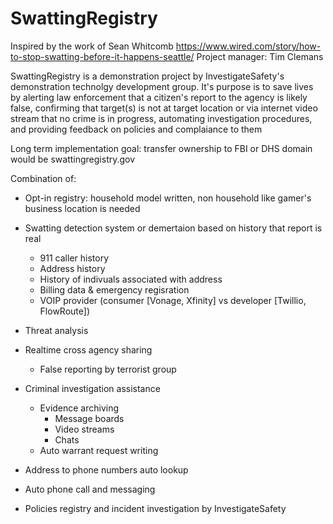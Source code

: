 # SwattingRegistry

Inspired by the work of Sean Whitcomb https://www.wired.com/story/how-to-stop-swatting-before-it-happens-seattle/
Project manager: Tim Clemans

SwattingRegistry is a demonstration project by InvestigateSafety's demonstration technolgy development group. It's purpose is to save lives by alerting law enforcement that a citizen's report to the agency is likely false, confirming that target(s) is not at target location or via internet video stream that no crime is in progress, automating investigation procedures, and providing feedback on policies and complaiance to them

Long term implementation goal: transfer ownership to FBI or DHS domain would be swattingregistry.gov

Combination of:

* Opt-in registry: household model written, non household like gamer's business location is needed
* Swatting detection system or demertaion based on history that report is real
  * 911 caller history
  * Address history
  * History of indivuals associated with address
  * Billing data & emergency regisration
  * VOIP provider (consumer [Vonage, Xfinity] vs developer [Twillio, FlowRoute])
  
* Threat analysis
* Realtime cross agency sharing
  * False reporting by terrorist group
* Criminal investigation assistance 
  * Evidence archiving
    * Message boards
    * Video streams
    * Chats
  * Auto warrant request writing
* Address to phone numbers auto lookup 
* Auto phone call and messaging
* Policies registry and incident investigation by InvestigateSafety

